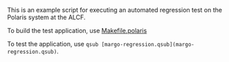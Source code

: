This is an example script for executing an automated regression test on the 
Polaris system at the ALCF.

To build the test application, use [Makefile.polaris](../../Makefile.polaris)

To test the application, use `qsub [margo-regression.qsub](margo-regression.qsub)`.
